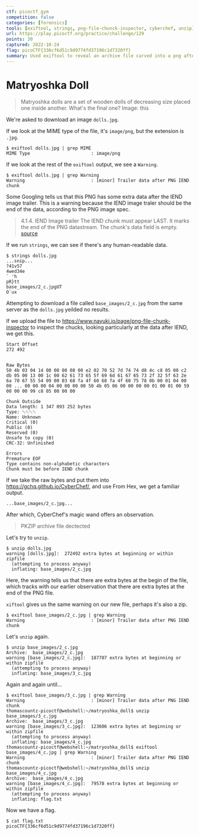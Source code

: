 ```yaml
---
ctf: picoctf_gym
competition: false
categories: [forensics]
tools: [exiftool, strings, png-file-chunck-inspector, cyberchef, unzip]
url: https://play.picoctf.org/practice/challenge/129
points: 30
captured: 2022-10-24
flag: picoCTF{336cf6d51c9d9774fd37196c1d7320ff}
summary: Used exiftool to reveal an archive file carved into a png after the IEND chunk that then could be unzipped to reveal the plaintext flag file.
---
```


# Matryoshka Doll

> Matryoshka dolls are a set of wooden dolls of decreasing size placed one inside another. What's the final one? Image: this

We're asked to download an image `dolls.jpg`.

If we look at the MIME type of the file, it's `image/png`, but the extension is `.jpg`.

```shell
$ exiftool dolls.jpg | grep MIME
MIME Type                       : image/png
```

If we look at the rest of the `exiftool` output, we see a `Warning`.

```shell 
$ exiftool dolls.jpg | grep Warning
Warning                         : [minor] Trailer data after PNG IEND chunk
```

Some Googling tells us that this PNG has some extra data after the IEND image trailer. This is a warning because the IEND image traler should be the end of the data, according to the PNG image spec.

> 4.1.4. IEND Image trailer
> The IEND chunk must appear LAST. It marks the end of the PNG datastream. The chunk's data field is empty. 
> [source](https://www.w3.org/TR/PNG-Chunks.html)

If we run `strings`, we can see if there's any human-readable data.

```shell
$ strings dolls.jpg
...snip...
?41v57
4wed34e
` 'h
pR}tt
base_images/2_c.jpgUT
O`ux
```

Attempting to download a file called `base_images/2_c.jpg` from the same server as the `dolls.jpg` yeilded no results.

If we upload the file to https://www.nayuki.io/page/png-file-chunk-inspector to inspect the chucks, looking particularly at the data after IEND, we get this.

```
Start Offset
272 492


Raw Bytes
50 4b 03 04 14 00 00 00 08 00 e2 02 70 52 7d 74 74 d8 4c c8 05 00 c2 db 05 00 13 00 1c 00 62 61 73 65 5f 69 6d 61 67 65 73 2f 32 5f 63 2e 6a 70 67 55 54 09 00 03 68 fa 4f 60 68 fa 4f 60 75 78 0b 00 01 04 00 00 ... 00 00 00 04 00 00 00 00 50 4b 05 06 00 00 00 00 01 00 01 00 59 00 00 00 99 c8 05 00 00 00	

Chunk Outside
Data length: 1 347 093 252 bytes
Type: ␔␀␀␀
Name: Unknown
Critical (0)
Public (0)
Reserved (0)
Unsafe to copy (0)
CRC-32: Unfinished

Errors
Premature EOF
Type contains non-alphabetic characters
Chunk must be before IEND chunk
```

If we take the raw bytes and put them into https://gchq.github.io/CyberChef/, and use From Hex, we get a familiar output.

```
...base_images/2_c.jpg...
```

After which, CyberChef's magic wand offers an observation.

> PKZIP archive file dectected

Let's try to `unzip`.

```shell
$ unzip dolls.jpg
warning [dolls.jpg]:  272492 extra bytes at beginning or within zipfile
  (attempting to process anyway)
  inflating: base_images/2_c.jpg 
```

Here, the warning tells us that there are extra bytes at the begin of the file, which tracks with our earlier observation that there are extra bytes at the end of the PNG file.

`xiftool` gives us the same warning on our new file, perhaps it's also a zip.

```shell
$ exiftool base_images/2_c.jpg | grep Warning
Warning                         : [minor] Trailer data after PNG IEND chunk
```

Let's `unzip` again.

```shell
$ unzip base_images/2_c.jpg
Archive:  base_images/2_c.jpg
warning [base_images/2_c.jpg]:  187707 extra bytes at beginning or within zipfile
  (attempting to process anyway)
  inflating: base_images/3_c.jpg
```

Again and again until...

```shell
$ exiftool base_images/3_c.jpg | grep Warning
Warning                         : [minor] Trailer data after PNG IEND chunk
thomascountz-picoctf@webshell:~/matryoshka_doll$ unzip base_images/3_c.jpg
Archive:  base_images/3_c.jpg
warning [base_images/3_c.jpg]:  123606 extra bytes at beginning or within zipfile
  (attempting to process anyway)
  inflating: base_images/4_c.jpg     
thomascountz-picoctf@webshell:~/matryoshka_doll$ exiftool base_images/4_c.jpg | grep Warning
Warning                         : [minor] Trailer data after PNG IEND chunk
thomascountz-picoctf@webshell:~/matryoshka_doll$ unzip base_images/4_c.jpg
Archive:  base_images/4_c.jpg
warning [base_images/4_c.jpg]:  79578 extra bytes at beginning or within zipfile
  (attempting to process anyway)
  inflating: flag.txt
```

Now we have a flag.

```shell
$ cat flag.txt           
picoCTF{336cf6d51c9d9774fd37196c1d7320ff}